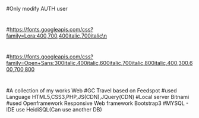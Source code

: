 #Only modify AUTH user
#
#https://fonts.googleapis.com/css?family=Lora:400,700,400italic,700italic\n
#
#https://fonts.googleapis.com/css?family=Open+Sans:300italic,400italic,600italic,700italic,800italic,400,300,600,700,800
#
#
#A collection of my works Web
#GC Travel based on Feedspot
#used Language HTML5,CSS3,PHP,JS(CDN),JQuery(CDN)
#Local server Bitnami
#used Openframework Responsive Web framework Bootstrap3
#MYSQL - IDE use HeidiSQL(Can use another DB)


